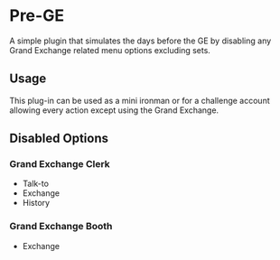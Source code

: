 # Pre-GE
A simple plugin that simulates the days before the GE by disabling any Grand Exchange related menu options excluding sets.

## Usage
This plug-in can be used as a mini ironman or for a challenge account allowing every action except using the Grand Exchange.

## Disabled Options
### Grand Exchange Clerk
- Talk-to
- Exchange
- History
### Grand Exchange Booth
- Exchange
